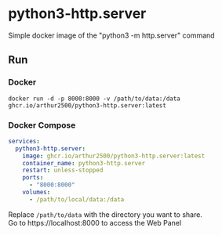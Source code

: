 # python3-http.server
Simple docker image of the "python3 -m http.server" command

## Run

### Docker
```
docker run -d -p 8000:8000 -v /path/to/data:/data ghcr.io/arthur2500/python3-http.server:latest
```

### Docker Compose
```yaml
services:
  python3-http.server:
    image: ghcr.io/arthur2500/python3-http.server:latest
    container_name: python3-http.server
    restart: unless-stopped
    ports:
      - "8000:8000"
    volumes:
      - /path/to/local/data:/data

```

Replace `/path/to/data` with the directory you want to share.\
Go to https://localhost:8000 to access the Web Panel

